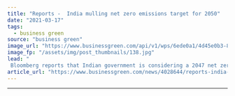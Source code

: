 ```yaml
---
title: "Reports -  India mulling net zero emissions target for 2050"
date: "2021-03-17"
tags: 
  - business green
source: "business green"
image_url: "https://www.businessgreen.com/api/v1/wps/6ede0a1/4d45e0b3-8d59-4d76-ac36-2458ba3f222b/3/india-cleantech-185x114.jpg"
image_fp: "/assets/img/post_thumbnails/138.jpg"
lead: "
 Bloomberg reports that Indian government is considering a 2047 net zero target to coincide mark a century of independence ..."
article_url: "https://www.businessgreen.com/news/4028644/reports-india-mulling-net-zero-emissions-target-2050"
---
```


---
